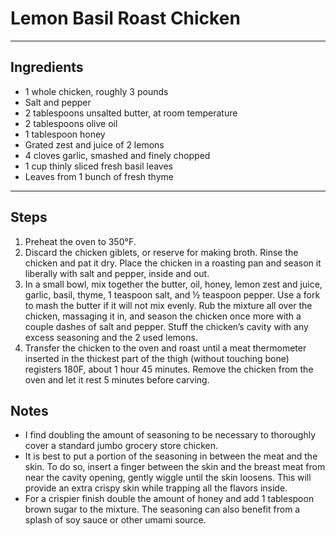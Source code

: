# Lemon Basil Roast Chicken


---

## Ingredients

* 1 whole chicken, roughly 3 pounds
* Salt and pepper
* 2 tablespoons unsalted butter, at room temperature
* 2 tablespoons olive oil
* 1 tablespoon honey
* Grated zest and juice of 2 lemons
* 4 cloves garlic, smashed and finely chopped
* 1 cup thinly sliced fresh basil leaves
* Leaves from 1 bunch of fresh thyme

---

## Steps
1.  Preheat the oven to 350°F.
2. Discard the chicken giblets, or reserve for making broth. Rinse the chicken and pat it dry. Place the chicken in a roasting pan and season it liberally with salt and pepper, inside and out.
3. In a small bowl, mix together the butter, oil, honey, lemon zest and juice, garlic, basil, thyme, 1 teaspoon salt, and ½ teaspoon pepper. Use a fork to mash the butter if it will not mix evenly. Rub the mixture all over the chicken, massaging it in, and season the chicken once more with a couple dashes of salt and pepper. Stuff the chicken’s cavity with any excess seasoning and the 2 used lemons.
4. Transfer the chicken to the oven and roast until a meat thermometer inserted in the thickest part of the thigh (without touching bone) registers 180F, about 1 hour 45 minutes. Remove the chicken from the oven and let it rest 5 minutes before carving.



## Notes
* I find doubling the amount of seasoning to be necessary to thoroughly cover a standard jumbo grocery store chicken.
* It is best to put a portion of the seasoning in between the meat and the skin. To do so, insert a finger between the skin and the breast meat from near the cavity opening, gently wiggle until the skin loosens. This will provide an extra crispy skin while trapping all the flavors inside.
* For a crispier finish double the amount of honey and add 1 tablespoon brown sugar to the mixture. The seasoning can also benefit from a splash of soy sauce or other umami source.

